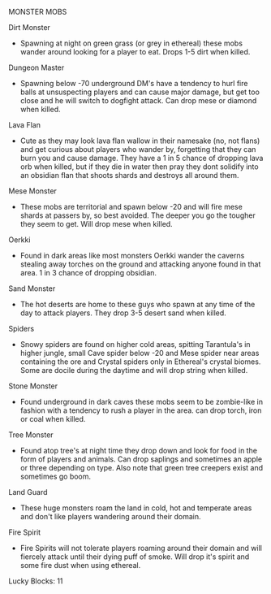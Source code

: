 
MONSTER MOBS

Dirt Monster

- Spawning at night on green grass (or grey in ethereal) these mobs wander around looking for a player to eat. Drops 1-5 dirt when killed.

Dungeon Master

- Spawning below -70 underground DM's have a tendency to hurl fire balls at unsuspecting players and can cause major damage, but get too close and he will switch to dogfight attack. Can drop mese or diamond when killed.

Lava Flan

- Cute as they may look lava flan wallow in their namesake (no, not flans) and get curious about players who wander by, forgetting that they can burn you and cause damage. They have a 1 in 5 chance of dropping lava orb when killed, but if they die in water then pray they dont solidify into an obsidian flan that shoots shards and destroys all around them.

Mese Monster

- These mobs are territorial and spawn below -20 and will fire mese shards at passers by, so best avoided. The deeper you go the tougher they seem to get. Will drop mese when killed.

Oerkki

- Found in dark areas like most monsters Oerkki wander the caverns stealing away torches on the ground and attacking anyone found in that area. 1 in 3 chance of dropping obsidian.

Sand Monster

- The hot deserts are home to these guys who spawn at any time of the day to attack players. They drop 3-5 desert sand when killed.

Spiders

- Snowy spiders are found on higher cold areas, spitting Tarantula's in higher jungle, small Cave spider below -20 and Mese spider near areas containing the ore and Crystal spiders only in Ethereal's crystal biomes.  Some are docile during the daytime and will drop string when killed.

Stone Monster

- Found underground in dark caves these mobs seem to be zombie-like in fashion with a tendency to rush a player in the area. can drop torch, iron or coal when killed.

Tree Monster

- Found atop tree's at night time they drop down and look for food in the form of players and animals. Can drop saplings and sometimes an apple or three depending on type.  Also note that green tree creepers exist and sometimes go boom.

Land Guard

- These huge monsters roam the land in cold, hot and temperate areas and don't like players wandering around their domain.

Fire Spirit

- Fire Spirits will not tolerate players roaming around their domain and will fiercely attack until their dying puff of smoke.  Will drop it's spirit and some fire dust when using ethereal.

Lucky Blocks: 11

